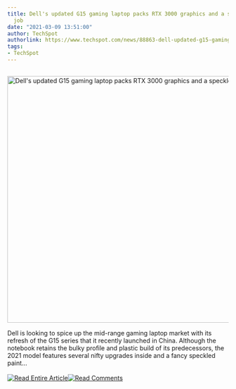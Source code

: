 ```yaml
---
title: Dell's updated G15 gaming laptop packs RTX 3000 graphics and a speckled paint
  job
date: "2021-03-09 13:51:00"
author: TechSpot
authorlink: https://www.techspot.com/news/88863-dell-updated-g15-gaming-laptop-packs-rtx-3000.html
tags:
- TechSpot
---
```

<a href="https://www.techspot.com/news/88863-dell-updated-g15-gaming-laptop-packs-rtx-3000.html" target="_blank"><img src="https://static.techspot.com/images2/news/ts3_thumbs/2021/03/2021-03-09-ts3_thumbs-4e9.jpg" width="800" height="560" style="padding: 15px 0" title="Dell's updated G15 gaming laptop packs RTX 3000 graphics and a speckled paint job" /></a><br />Dell is looking to spice up the mid-range gaming laptop market with its refresh of the G15 series that it recently launched in China. Although the notebook retains the bulky profile and plastic build of its predecessors, the 2021 model features several nifty upgrades inside and a fancy speckled paint...<br /><br /><a href="https://www.techspot.com/news/88863-dell-updated-g15-gaming-laptop-packs-rtx-3000.html"><img src="https://static.techspot.com/images/rss/rss_buttons_01.png" border="0" alt="Read Entire Article" /></a><a href="https://www.techspot.com/news/88863-dell-updated-g15-gaming-laptop-packs-rtx-3000.html#comments"><img src="https://static.techspot.com/images/rss/rss_buttons_02.png" border="0" alt="Read Comments" /></a><br /><br />